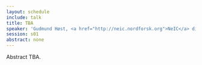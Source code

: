 ```yaml
---
layout: schedule
include: talk
title: TBA
speaker: 'Gudmund Høst, <a href="http://neic.nordforsk.org">NeIC</a> director'
session: s01
abstract: none
---
```


Abstract TBA.
